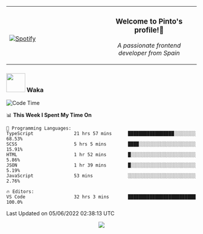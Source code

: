 <table width="100%" align="center"> 
  <tr>
  <td width="50%">
      
&nbsp; <br> [![Spotify](https://novatorem-zeta-rust.vercel.app/api/spotify)](https://open.spotify.com/user/novatorem-zeta-rust)

  </td>
  <td width="50%">
    <h3 align="center">Welcome to Pinto's profile!👋</h3>
    <p align="center"><em>A passionate frontend developer from Spain</em></p>
  </td>
  </table>

### <img src="https://media.giphy.com/media/VgCDAzcKvsR6OM0uWg/giphy.gif" width="50"> Waka

  <!--START_SECTION:waka-->
![Code Time](http://img.shields.io/badge/Code%20Time-479%20hrs%2032%20mins-blue)

📊 **This Week I Spent My Time On** 

```text
💬 Programming Languages: 
TypeScript               21 hrs 57 mins      █████████████████░░░░░░░░   68.53% 
SCSS                     5 hrs 5 mins        ████░░░░░░░░░░░░░░░░░░░░░   15.91% 
HTML                     1 hr 52 mins        █░░░░░░░░░░░░░░░░░░░░░░░░   5.86% 
JSON                     1 hr 39 mins        █░░░░░░░░░░░░░░░░░░░░░░░░   5.19% 
JavaScript               53 mins             ░░░░░░░░░░░░░░░░░░░░░░░░░   2.76%

🔥 Editors: 
VS Code                  32 hrs 3 mins       █████████████████████████   100.0%

```


 Last Updated on 05/06/2022 02:38:13 UTC
<!--END_SECTION:waka-->

<div align="center">
<img src="https://github-readme-stats-gilt-tau.vercel.app/api/top-langs/?username=pinto-hub&layout=compact&theme=dracula" />
</div>
